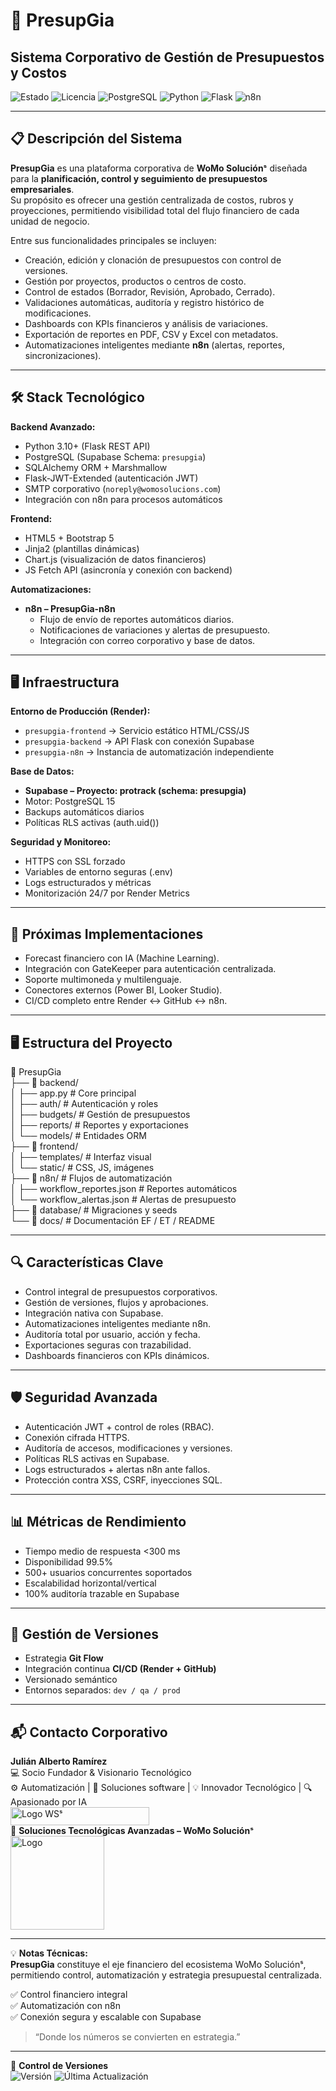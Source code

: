 # 💼 PresupGia  
## Sistema Corporativo de Gestión de Presupuestos y Costos
![Estado](https://img.shields.io/badge/🚀_En_Desarrollo-yellow) 
![Licencia](https://img.shields.io/badge/Licencia-🔒_Privada-red)
![PostgreSQL](https://img.shields.io/badge/PostgreSQL-4169E1?logo=postgresql&logoColor=white)
![Python](https://img.shields.io/badge/Python-3776AB?logo=python&logoColor=white)
![Flask](https://img.shields.io/badge/Flask-000000?logo=flask&logoColor=white)
![n8n](https://img.shields.io/badge/n8n-1FA3EC?logo=n8n&logoColor=white)

---

## 📋 Descripción del Sistema
**PresupGia** es una plataforma corporativa de **WoMo Soluciónˢ** diseñada para la **planificación, control y seguimiento de presupuestos empresariales**.  
Su propósito es ofrecer una gestión centralizada de costos, rubros y proyecciones, permitiendo visibilidad total del flujo financiero de cada unidad de negocio.  

Entre sus funcionalidades principales se incluyen:
- Creación, edición y clonación de presupuestos con control de versiones.
- Gestión por proyectos, productos o centros de costo.
- Control de estados (Borrador, Revisión, Aprobado, Cerrado).
- Validaciones automáticas, auditoría y registro histórico de modificaciones.
- Dashboards con KPIs financieros y análisis de variaciones.
- Exportación de reportes en PDF, CSV y Excel con metadatos.
- Automatizaciones inteligentes mediante **n8n** (alertas, reportes, sincronizaciones).  

---

## 🛠 Stack Tecnológico

**Backend Avanzado:**  
- Python 3.10+ (Flask REST API)  
- PostgreSQL (Supabase Schema: `presupgia`)  
- SQLAlchemy ORM + Marshmallow  
- Flask-JWT-Extended (autenticación JWT)  
- SMTP corporativo (`noreply@womosolucions.com`)  
- Integración con n8n para procesos automáticos  

**Frontend:**  
- HTML5 + Bootstrap 5  
- Jinja2 (plantillas dinámicas)  
- Chart.js (visualización de datos financieros)  
- JS Fetch API (asincronía y conexión con backend)  

**Automatizaciones:**  
- **n8n – PresupGia-n8n**  
  - Flujo de envío de reportes automáticos diarios.  
  - Notificaciones de variaciones y alertas de presupuesto.  
  - Integración con correo corporativo y base de datos.  

---

## 🖥️ Infraestructura

**Entorno de Producción (Render):**  
- `presupgia-frontend` → Servicio estático HTML/CSS/JS  
- `presupgia-backend` → API Flask con conexión Supabase  
- `presupgia-n8n` → Instancia de automatización independiente  

**Base de Datos:**  
- **Supabase – Proyecto: protrack (schema: presupgia)**  
- Motor: PostgreSQL 15  
- Backups automáticos diarios  
- Políticas RLS activas (auth.uid())  

**Seguridad y Monitoreo:**  
- HTTPS con SSL forzado  
- Variables de entorno seguras (.env)  
- Logs estructurados y métricas  
- Monitorización 24/7 por Render Metrics  

---

## 🚀 Próximas Implementaciones
- Forecast financiero con IA (Machine Learning).  
- Integración con GateKeeper para autenticación centralizada.  
- Soporte multimoneda y multilenguaje.  
- Conectores externos (Power BI, Looker Studio).  
- CI/CD completo entre Render ↔ GitHub ↔ n8n.  

---

## 🖥️ Estructura del Proyecto
📁 PresupGia  
├── 📂 backend/  
│ ├── app.py # Core principal  
│ ├── auth/ # Autenticación y roles  
│ ├── budgets/ # Gestión de presupuestos  
│ ├── reports/ # Reportes y exportaciones  
│ └── models/ # Entidades ORM  
├── 📂 frontend/  
│ ├── templates/ # Interfaz visual  
│ └── static/ # CSS, JS, imágenes  
├── 📂 n8n/ # Flujos de automatización  
│ ├── workflow_reportes.json # Reportes automáticos  
│ └── workflow_alertas.json # Alertas de presupuesto  
├── 📂 database/ # Migraciones y seeds  
└── 📂 docs/ # Documentación EF / ET / README  

---

## 🔍 Características Clave
- Control integral de presupuestos corporativos.  
- Gestión de versiones, flujos y aprobaciones.  
- Integración nativa con Supabase.  
- Automatizaciones inteligentes mediante n8n.  
- Auditoría total por usuario, acción y fecha.  
- Exportaciones seguras con trazabilidad.  
- Dashboards financieros con KPIs dinámicos.  

---

## 🛡️ Seguridad Avanzada
- Autenticación JWT + control de roles (RBAC).  
- Conexión cifrada HTTPS.  
- Auditoría de accesos, modificaciones y versiones.  
- Políticas RLS activas en Supabase.  
- Logs estructurados + alertas n8n ante fallos.  
- Protección contra XSS, CSRF, inyecciones SQL.  

---

## 📊 Métricas de Rendimiento
- Tiempo medio de respuesta <300 ms  
- Disponibilidad 99.5%  
- 500+ usuarios concurrentes soportados  
- Escalabilidad horizontal/vertical  
- 100% auditoría trazable en Supabase  

---

## 📝 Gestión de Versiones
- Estrategia **Git Flow**  
- Integración continua **CI/CD (Render + GitHub)**  
- Versionado semántico  
- Entornos separados: `dev / qa / prod`  

---

## 📬 Contacto Corporativo
**Julián Alberto Ramírez**  
💻 Socio Fundador & Visionario Tecnológico  
⚙️ Automatización | 🧩 Soluciones software | 💡 Innovador Tecnológico | 🔍 Apasionado por IA  
<img width="222" height="29" alt="Logo WSˢ" src="https://github.com/user-attachments/assets/24519130-f605-4762-a4f2-374c450f2b64" />  
🏢 **Soluciones Tecnológicas Avanzadas – WoMo Soluciónˢ**  
<img width="150" height="150" alt="Logo" src="https://github.com/user-attachments/assets/09c23a95-e483-452e-880f-e7c90c222014" />  

---

💡 **Notas Técnicas:**  
**PresupGia** constituye el eje financiero del ecosistema WoMo Soluciónˢ, permitiendo control, automatización y estrategia presupuestal centralizada.  

✅ Control financiero integral  
✅ Automatización con n8n  
✅ Conexión segura y escalable con Supabase  

> “Donde los números se convierten en estrategia.”

---

📅 **Control de Versiones**  
![Versión](https://img.shields.io/badge/Versión-1.0.0-blue) ![Última Actualización](https://img.shields.io/badge/Actualizado-Oct_2025-green)

